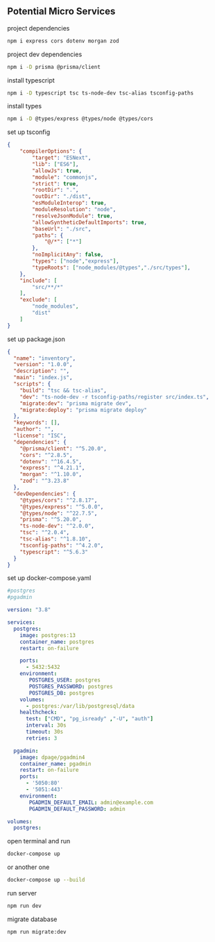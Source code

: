 ## Potential Micro Services

project dependencies
```bash
npm i express cors dotenv morgan zod 

```
project dev dependencies
```bash
npm i -D prisma @prisma/client

```
install typescript
```bash
npm i -D typescript tsc ts-node-dev tsc-alias tsconfig-paths

```

install types
```bash
npm i -D @types/express @types/node @types/cors

```
set up tsconfig
```json
{
    "compilerOptions": {
        "target": "ESNext",
        "lib": ["ES6"],
        "allowJs": true,
        "module": "commonjs",
        "strict": true,
        "rootDir": ".",
        "outDir": "./dist",
        "esModuleInterop": true,
        "moduleResolution": "node",
        "resolveJsonModule": true,
        "allowSyntheticDefaultImports": true,
        "baseUrl": "./src",
        "paths": {
            "@/*": ["*"]
        },
        "noImplicitAny": false,
        "types": ["node","express"],
        "typeRoots": ["node_modules/@types","./src/types"],
    },
    "include": [
        "src/**/*"
    ],
    "exclude": [
        "node_modules",
        "dist"
    ]
}

```

set up package.json
```json
{
  "name": "inventory",
  "version": "1.0.0",
  "description": "",
  "main": "index.js",
  "scripts": {
    "build": "tsc && tsc-alias",
    "dev": "ts-node-dev -r tsconfig-paths/register src/index.ts",
    "migrate:dev": "prisma migrate dev",
    "migrate:deploy": "prisma migrate deploy"
  },
  "keywords": [],
  "author": "",
  "license": "ISC",
  "dependencies": {
    "@prisma/client": "^5.20.0",
    "cors": "^2.8.5",
    "dotenv": "^16.4.5",
    "express": "^4.21.1",
    "morgan": "^1.10.0",
    "zod": "^3.23.8"
  },
  "devDependencies": {
    "@types/cors": "^2.8.17",
    "@types/express": "^5.0.0",
    "@types/node": "^22.7.5",
    "prisma": "^5.20.0",
    "ts-node-dev": "^2.0.0",
    "tsc": "^2.0.4",
    "tsc-alias": "^1.8.10",
    "tsconfig-paths": "^4.2.0",
    "typescript": "^5.6.3"
  }
}
```

set up docker-compose.yaml
```yaml
#postgres
#pgadmin

version: "3.8"

services:
  postgres:
    image: postgres:13
    container_name: postgres
    restart: on-failure

    ports:
      - 5432:5432
    environment:
       POSTGRES_USER: postgres
       POSTGRES_PASSWORD: postgres
       POSTGRES_DB: postgres
    volumes:
      - postgres:/var/lib/postgresql/data
    healthcheck:
      test: ["CMD", "pg_isready" ,"-U", "auth"]
      interval: 30s
      timeout: 30s
      retries: 3

  pgadmin:
    image: dpage/pgadmin4
    container_name: pgadmin
    restart: on-failure
    ports:
      - '5050:80'
      - '5051:443'
    environment:
       PGADMIN_DEFAULT_EMAIL: admin@example.com
       PGADMIN_DEFAULT_PASSWORD: admin

volumes:
  postgres:
```

open terminal and run
```bash
docker-compose up
```
or another one
```bash
docker-compose up --build
```

run server
```bash
npm run dev
```
migrate database
```bash
npm run migrate:dev
```

<!-- --api-getway
  --src
    --controllers
    --index.ts
  package.json
  package-lock.json
  tsconfig.json
--services
  --auth
    --src
      --controllers
      --index.ts
    package.json
    package-lock.json
    tsconfig.json
  --user
  --email
  --product
  --inventory -->
